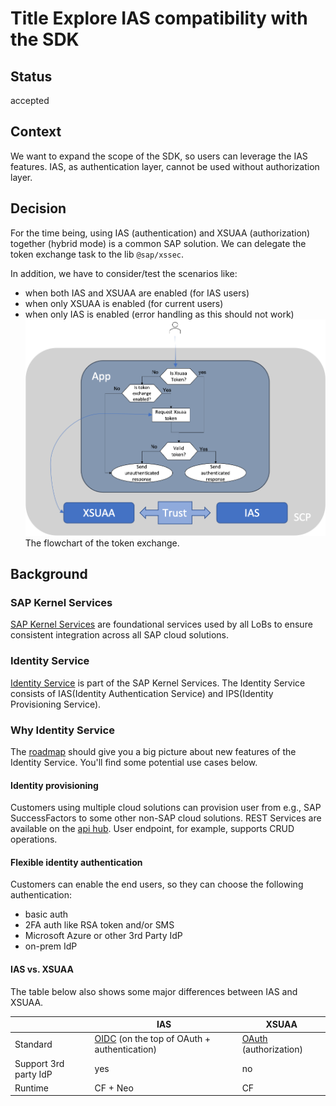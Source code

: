# Title Explore IAS compatibility with the SDK

## Status

accepted

## Context

We want to expand the scope of the SDK, so users can leverage the IAS features.
IAS, as authentication layer, cannot be used without authorization layer.

## Decision

For the time being, using IAS (authentication) and XSUAA (authorization) together (hybrid mode) is a common SAP solution.
We can delegate the token exchange task to the lib `@sap/xssec`.

In addition, we have to consider/test the scenarios like:

- when both IAS and XSUAA are enabled (for IAS users)
- when only XSUAA is enabled (for current users)
- when only IAS is enabled (error handling as this should not work)
  ![](../img/ias-xsuaa-token-xchange.png)
  The flowchart of the token exchange.

## Background

### SAP Kernel Services

[SAP Kernel Services](https://pages.github.tools.sap/kernelservices/) are foundational services used by all LoBs to ensure consistent integration across all SAP cloud solutions.

### Identity Service

[Identity Service](https://pages.github.tools.sap/kernelservices/services/identity-service) is part of the SAP Kernel Services.
The Identity Service consists of IAS(Identity Authentication Service) and IPS(Identity Provisioning Service).

### Why Identity Service

The [roadmap](https://pages.github.tools.sap/kernelservices/services/identity-service) should give you a big picture about new features of the Identity Service.
You'll find some potential use cases below.

#### Identity provisioning

Customers using multiple cloud solutions can provision user from e.g., SAP SuccessFactors to some other non-SAP cloud solutions.
REST Services are available on the [api hub](https://api.sap.com/package/SCPIdentityServices?section=Artifacts).
User endpoint, for example, supports CRUD operations.

#### Flexible identity authentication

Customers can enable the end users, so they can choose the following authentication:

- basic auth
- 2FA auth like RSA token and/or SMS
- Microsoft Azure or other 3rd Party IdP
- on-prem IdP

#### IAS vs. XSUAA

The table below also shows some major differences between IAS and XSUAA.

|                       | IAS                                         | XSUAA                 |
| --------------------- | ------------------------------------------- | --------------------- |
| Standard              | [OIDC](https://openid.net) (on the top of OAuth + authentication) | [OAuth](https://oauth.net/2/) (authorization) |
| Support 3rd party IdP | yes                                         | no                    |
| Runtime               | CF + Neo                                    | CF                    |
